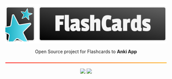 <div align="center">
    <img src="assets/img/FlashCardsBanner.png" width="512">
    <p>Open Source project for Flashcards to <b>Anki App</b></p>
</div>

![](https://github.com/Harlocks/keypirinha/blob/main/assets/images/warnLine.png?raw=true)

<div align="center">
    <img src="https://img.shields.io/badge/HTML5-E34F26?style=for-the-badge&logo=html5&logoColor=white">
    <img src="https://img.shields.io/badge/CSS3-1572B6?style=for-the-badge&logo=css3&logoColor=white">
</div>
